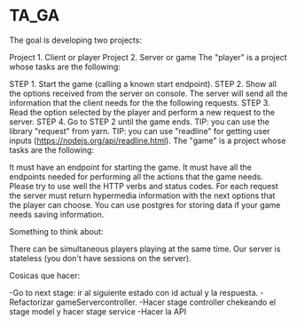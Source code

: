 # TA_GA
The goal is developing two projects: 

Project 1. Client or player
Project 2. Server or game
The "player" is a project whose tasks are the following:

STEP 1. Start the game (calling a known start endpoint).
STEP 2. Show all the options received from the server on console. The server will send all the information that the client needs for the the following requests.
STEP 3. Read the option selected by the player and perform a new request to the server.
STEP 4. Go to STEP 2 until the game ends.
TIP: you can use the library "request" from yarn.
TIP: you can use "readline" for getting user inputs (https://nodejs.org/api/readline.html).
The "game" is a project whose tasks are the following:

It must have an endpoint for starting the game.
It must have all the endpoints needed for performing all the actions that the game needs. Please try to use well the HTTP verbs and status codes. For each request the server must return hypermedia information with the next options that the player can choose.
You can use postgres for storing data if your game needs saving information. 

Something to think about:

There can be simultaneous players playing at the same time.
Our server is stateless (you don't have sessions on the server).

Cosicas que hacer:

-Go to next stage: ir al siguiente estado con id actual y la respuesta.
-Refactorizar gameServercontroller.
-Hacer stage controller chekeando el stage model y hacer stage service
-Hacer la API








